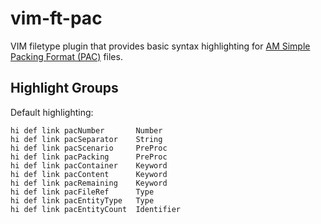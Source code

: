 # vim-ft-pac

VIM filetype plugin that provides basic syntax highlighting for [AM Simple Packing Format (PAC)](https://github.com/muellan/packing#file-format) files.


## Highlight Groups

Default highlighting:

```vim
hi def link pacNumber       Number
hi def link pacSeparator    String
hi def link pacScenario     PreProc
hi def link pacPacking      PreProc
hi def link pacContainer    Keyword
hi def link pacContent      Keyword
hi def link pacRemaining    Keyword
hi def link pacFileRef      Type
hi def link pacEntityType   Type 
hi def link pacEntityCount  Identifier 
```

